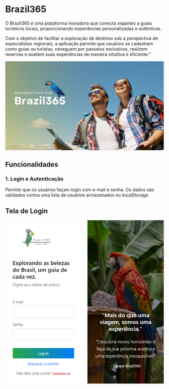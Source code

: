 # Brazil365

O Brazil365 é uma plataforma inovadora que conecta viajantes a guias turísticos locais, proporcionando experiências personalizadas e autênticas. 

Com o objetivo de facilitar a exploração de destinos sob a perspectiva de especialistas regionais, a aplicação permite que usuários se cadastrem como guias ou turistas, naveguem por passeios exclusivos, realizem reservas e avaliem suas experiências de maneira intuitiva e eficiente."

![Brazil365](./src/assets/Read.me-Brazil365.png)


## Funcionalidades

### 1. Login e Autenticação
Permite que os usuários façam login com e-mail e senha. 
Os dados são validados contra uma lista de usuários armazenados no localStorage.

## Tela de Login

![Brazil365](./src/assets/Paginadelogin.png)
